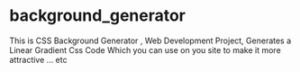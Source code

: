 # background_generator
This is CSS Background Generator , Web Development Project, Generates a Linear Gradient Css Code Which you can use on you site to make it more attractive ... etc
